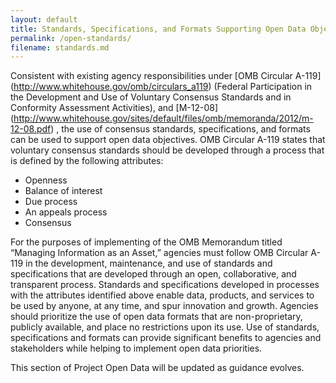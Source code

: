 ```yaml
---
layout: default
title: Standards, Specifications, and Formats Supporting Open Data Objectives
permalink: /open-standards/
filename: standards.md
---
```


Consistent with existing agency responsibilities under [OMB Circular A-119] (http://www.whitehouse.gov/omb/circulars_a119)  (Federal Participation in the Development and Use of Voluntary Consensus Standards and in Conformity Assessment Activities), and [M-12-08] (http://www.whitehouse.gov/sites/default/files/omb/memoranda/2012/m-12-08.pdf) , the use of consensus standards, specifications, and formats can be used to support open data objectives. OMB Circular A-119 states that voluntary consensus standards should be developed through a process that is defined by the following attributes: 

* Openness
* Balance of interest
* Due process
* An appeals process
* Consensus

For the purposes of implementing of the OMB Memorandum titled “Managing Information as an Asset,” agencies must follow OMB Circular A-119 in the development, maintenance, and use of standards and specifications that are developed through an open, collaborative, and transparent process. Standards and specifications developed in processes with the attributes identified above enable data, products, and services to be used by anyone, at any time, and spur innovation and growth. Agencies should prioritize the use of open data formats that are non-proprietary, publicly available, and place no restrictions upon its use. Use of standards, specifications and formats can provide significant benefits to agencies and stakeholders while helping to implement open data priorities. 

This section of Project Open Data will be updated as guidance evolves.
